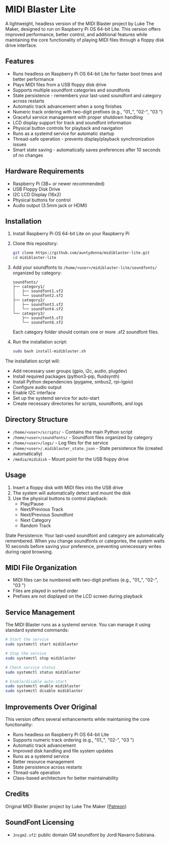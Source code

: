 # MIDI Blaster Lite

A lightweight, headless version of the MIDI Blaster project by Luke The Maker, designed to run on Raspberry Pi OS 64-bit Lite. This version offers improved performance, better control, and additional features while maintaining the core functionality of playing MIDI files through a floppy disk drive interface.

## Features

- Runs headless on Raspberry Pi OS 64-bit Lite for faster boot times and better performance
- Plays MIDI files from a USB floppy disk drive
- Supports multiple soundfont categories and soundfonts
- State persistence - remembers your last-used soundfont and category across restarts
- Automatic track advancement when a song finishes
- Numeric track ordering with two-digit prefixes (e.g., "01_", "02-", "03 ")
- Graceful service management with proper shutdown handling
- LCD display support for track and soundfont information
- Physical button controls for playback and navigation
- Runs as a systemd service for automatic startup
- Thread-safe operation - prevents display/playback synchronization issues
- Smart state saving - automatically saves preferences after 10 seconds of no changes

## Hardware Requirements

- Raspberry Pi (3B+ or newer recommended)
- USB Floppy Disk Drive
- I2C LCD Display (16x2)
- Physical buttons for control
- Audio output (3.5mm jack or HDMI)

## Installation

1. Install Raspberry Pi OS 64-bit Lite on your Raspberry Pi
2. Clone this repository:
   ```bash
   git clone https://github.com/auntydonna/midiblaster-lite.git
   cd midiblaster-lite
   ```

3. Add your soundfonts to `/home/<user>/midiblaster-lite/soundfonts/` organized by category:
   ```
   soundfonts/
   ├── category1/
   │   ├── soundfont1.sf2
   │   └── soundfont2.sf2
   ├── category2/
   │   ├── soundfont3.sf2
   │   └── soundfont4.sf2
   └── category3/
       ├── soundfont5.sf2
       └── soundfont6.sf2
   ```
   Each category folder should contain one or more .sf2 soundfont files.

4. Run the installation script:
   ```bash
   sudo bash install-midiblaster.sh
   ```

The installation script will:
- Add necessary user groups (gpio, i2c, audio, plugdev)
- Install required packages (python3-pip, fluidsynth)
- Install Python dependencies (pygame, smbus2, rpi-lgpio)
- Configure audio output
- Enable I2C interface
- Set up the systemd service for auto-start
- Create necessary directories for scripts, soundfonts, and logs

## Directory Structure

- `/home/<user>/scripts/` - Contains the main Python script
- `/home/<user>/soundfonts/` - Soundfont files organized by category
- `/home/<user>/logs/` - Log files for the service
- `/home/<user>/.midiblaster_state.json` - State persistence file (created automatically)
- `/media/mididisk` - Mount point for the USB floppy drive

## Usage

1. Insert a floppy disk with MIDI files into the USB drive
2. The system will automatically detect and mount the disk
3. Use the physical buttons to control playback:
   - Play/Pause
   - Next/Previous Track
   - Next/Previous Soundfont
   - Next Category
   - Random Track

State Persistence: Your last-used soundfont and category are automatically remembered. When you change soundfonts or categories, the system waits 10 seconds before saving your preference, preventing unnecessary writes during rapid browsing.

## MIDI File Organization

- MIDI files can be numbered with two-digit prefixes (e.g., "01_", "02-", "03 ")
- Files are played in sorted order
- Prefixes are not displayed on the LCD screen during playback

## Service Management

The MIDI Blaster runs as a systemd service. You can manage it using standard systemd commands:

```bash
# Start the service
sudo systemctl start midiblaster

# Stop the service
sudo systemctl stop midiblaster

# Check service status
sudo systemctl status midiblaster

# Enable/disable auto-start
sudo systemctl enable midiblaster
sudo systemctl disable midiblaster
```

## Improvements Over Original

This version offers several enhancements while maintaining the core functionality:

- Runs headless on Raspberry Pi OS 64-bit Lite
- Supports numeric track ordering (e.g., "01_", "02-", "03 ")
- Automatic track advancement
- Improved disk handling and file system updates
- Runs as a systemd service
- Better resource management
- State persistence across restarts
- Thread-safe operation
- Class-based architecture for better maintainability

## Credits

Original MIDI Blaster project by Luke The Maker ([Patreon](https://www.patreon.com/c/LukeTheMaker/posts))

## SoundFont Licensing

- `Jnsgm2.sf2`: public domain GM soundfont by Jordi Navarro Subirana.